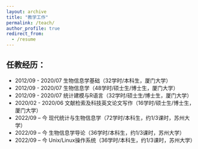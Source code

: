 ```yaml
---
layout: archive
title: "教学工作"
permalink: /teach/
author_profile: true
redirect_from:
  - /resume
---
```



## **任教经历：**

- 2012/09 - 2020/07  生物信息学基础（32学时/本科生，厦门大学）
- 2012/09 - 2020/07  生物信息学（48学时/硕士生/博士生，厦门大学）
- 2012/09 - 2020/07  统计建模与R语言（32学时/硕士生/博士生，厦门大学）
- 2020/02 - 2020/06  文献检索及科技英文论文写作（16学时/硕士生/博士生，厦门大学）
- 2022/09 – 今      现代统计与生物信息学（72学时/本科生，约1/3课时，苏州大学）
- 2022/09 – 今      生物信息学导论（36学时/本科生，约1/3课时，苏州大学）
- 2022/09 – 今      Unix/Linux操作系统（36学时/本科生，约1/3课时，苏州大学）
